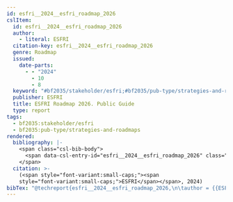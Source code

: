 ```yaml
---
id: esfri__2024__esfri_roadmap_2026
cslItem:
  id: esfri__2024__esfri_roadmap_2026
  author:
    - literal: ESFRI
  citation-key: esfri__2024__esfri_roadmap_2026
  genre: Roadmap
  issued:
    date-parts:
      - - "2024"
        - 10
        - 8
  keyword: "#bf2035/stakeholder/esfri;#bf2035/pub-type/strategies-and-roadmaps"
  publisher: ESFRI
  title: ESFRI Roadmap 2026. Public Guide
  type: report
tags:
  - bf2035:stakeholder/esfri
  - bf2035:pub-type/strategies-and-roadmaps
rendered:
  bibliography: |-
    <span class="csl-bib-body">
      <span data-csl-entry-id="esfri__2024__esfri_roadmap_2026" class="csl-entry"><span class='author-bib'>ESFRI</span>. <span class='date-bib'>(2024)</span>. <span class='title'><i><b><span style="font-style:normal;">ESFRI Roadmap 2026. Public Guide</span></b></i></span> [Roadmap]. ESFRI.</span>
    </span>
  citation: >-
    (<span style="font-variant:small-caps;"><span
    style="font-variant:small-caps;">ESFRI</span></span>, 2024)
bibTex: "@techreport{esfri__2024__esfri_roadmap_2026,\n\tauthor = {{ESFRI}},\n\tyear = {2024},\n\tmonth = {oct 8},\n\tinstitution = {ESFRI},\n\ttitle = {ESFRI {Roadmap} 2026. {Public} {Guide}},\n\ttype = {Roadmap},\n}\n\n"
---
```


